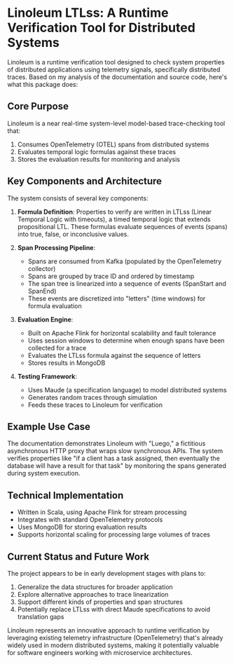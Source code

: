 # Linoleum LTLss: A Runtime Verification Tool for Distributed Systems

Linoleum is a runtime verification tool designed to check system properties of distributed applications using telemetry signals, specifically distributed traces. Based on my analysis of the documentation and source code, here's what this package does:

## Core Purpose

Linoleum is a near real-time system-level model-based trace-checking tool that:

1. Consumes OpenTelemetry (OTEL) spans from distributed systems
2. Evaluates temporal logic formulas against these traces
3. Stores the evaluation results for monitoring and analysis

## Key Components and Architecture

The system consists of several key components:

1. **Formula Definition**: Properties to verify are written in LTLss (Linear Temporal Logic with timeouts), a timed temporal logic that extends propositional LTL. These formulas evaluate sequences of events (spans) into true, false, or inconclusive values.

2. **Span Processing Pipeline**:
   - Spans are consumed from Kafka (populated by the OpenTelemetry collector)
   - Spans are grouped by trace ID and ordered by timestamp
   - The span tree is linearized into a sequence of events (SpanStart and SpanEnd)
   - These events are discretized into "letters" (time windows) for formula evaluation

3. **Evaluation Engine**:
   - Built on Apache Flink for horizontal scalability and fault tolerance
   - Uses session windows to determine when enough spans have been collected for a trace
   - Evaluates the LTLss formula against the sequence of letters
   - Stores results in MongoDB

4. **Testing Framework**:
   - Uses Maude (a specification language) to model distributed systems
   - Generates random traces through simulation
   - Feeds these traces to Linoleum for verification

## Example Use Case

The documentation demonstrates Linoleum with "Luego," a fictitious asynchronous HTTP proxy that wraps slow synchronous APIs. The system verifies properties like "if a client has a task assigned, then eventually the database will have a result for that task" by monitoring the spans generated during system execution.

## Technical Implementation

- Written in Scala, using Apache Flink for stream processing
- Integrates with standard OpenTelemetry protocols
- Uses MongoDB for storing evaluation results
- Supports horizontal scaling for processing large volumes of traces

## Current Status and Future Work

The project appears to be in early development stages with plans to:

1. Generalize the data structures for broader application
2. Explore alternative approaches to trace linearization
3. Support different kinds of properties and span structures
4. Potentially replace LTLss with direct Maude specifications to avoid translation gaps

Linoleum represents an innovative approach to runtime verification by leveraging existing telemetry infrastructure (OpenTelemetry) that's already widely used in modern distributed systems, making it potentially valuable for software engineers working with microservice architectures.
